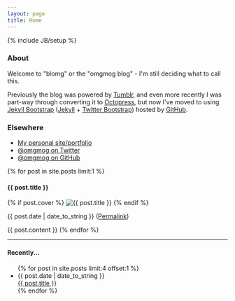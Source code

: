```yaml
---
layout: page
title: Home
---
```

{% include JB/setup %}
<div class="row">
  <span class="span5">
    <h3>About</h3>
    <p>Welcome to "blomg" or the "omgmog blog" - I'm still deciding what to call this.</p>
    <p>Previously the blog was powered by <a href="http://www.tumblr.com" target="_blank">Tumblr</a>, and even more recently I was part-way through converting it to <a href="http://octopress.org/" target="_blank">Octopress</a>, but now I've moved to using <a href="http://jekyllbootstrap.com/" target="_blank">Jekyll Bootstrap</a> (<a href="http://jekyllrb.com/" target="_blank">Jekyll</a> + <a href="http://twitter.github.com/bootstrap/" target="_blank">Twitter Bootstrap</a>) hosted by <a href="http://pages.github.com" target="_blank">GitHub</a>.</p>
    <h3>Elsewhere</h3>
    <ul>
      <li><a href="http://omgmog.net">My personal site/portfolio</a></li>
      <li><a href="http://twitter.com/omgmog">@omgmog on Twitter</a></li>
      <li><a href="http://github.com/omgmog">@omgmog on GitHub</a></li>
    </ul>
  </span>
  <span class="span9">
    <div class="latest_post">
      {% for post in site.posts limit:1 %}
        <h4>{{ post.title }}</h4>
        {% if post.cover %}
          <img src="{{ post.cover }}" alt="{{ post.title }}" class="post_cover" width="{% if post.cover_width %}{{ post.cover_width }}{% else %}520px{% endif %}"/>
        {% endif %}
        <p class="post_meta">{{ post.date | date_to_string }} (<a href="{{ BASE_PATH }}{{ post.url }}">Permalink</a>)</p>
        {{ post.content }}
      {% endfor %}
    </div>
    <hr />
    <h4>Recently...</h4>
    <ul class="recent_posts">
      {% for post in site.posts limit:4 offset:1 %}
        <li class="{% cycle nil,'margin_left' %}">
          <span>{{ post.date | date_to_string }}</span><br /><a href="{{ BASE_PATH }}{{ post.url }}">{{ post.title }}</a>
        </li>
      {% endfor %}
    </ul>
  </span>
</div>